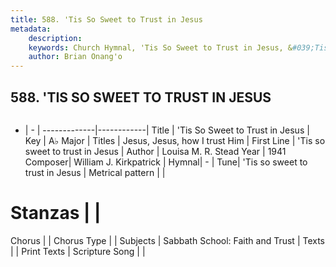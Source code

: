 ```yaml
---
title: 588. 'Tis So Sweet to Trust in Jesus
metadata:
    description: 
    keywords: Church Hymnal, 'Tis So Sweet to Trust in Jesus, &#039;Tis so sweet to trust in Jesus, Jesus, Jesus, how I trust Him
    author: Brian Onang'o
---
```



## 588. 'TIS SO SWEET TO TRUST IN JESUS

```txt

```

- |   -  |
-------------|------------|
Title | 'Tis So Sweet to Trust in Jesus |
Key | A♭ Major |
Titles | Jesus, Jesus, how I trust Him |
First Line | &#039;Tis so sweet to trust in Jesus |
Author | Louisa M. R. Stead
Year | 1941
Composer| William J. Kirkpatrick |
Hymnal|  - |
Tune| &#039;Tis so sweet to trust in Jesus |
Metrical pattern | |
# Stanzas |  |
Chorus |  |
Chorus Type |  |
Subjects | Sabbath School: Faith and Trust |
Texts |  |
Print Texts | 
Scripture Song |  |
  
